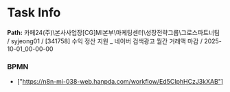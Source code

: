 # Task Info

**Path:** 카페24(주)\본사사업장\[CG]MI본부\마케팅센터\성장전략그룹\그로스파트너팀 / syjeong01 / [341758] 수익 정산 지원 _ 네이버 검색광고 월간 거래액 마감 / 2025-10-01_00-00-00

### BPMN
- ["https://n8n-mi-038-web.hanpda.com/workflow/Ed5CIphHCzJ3kXAB"]

